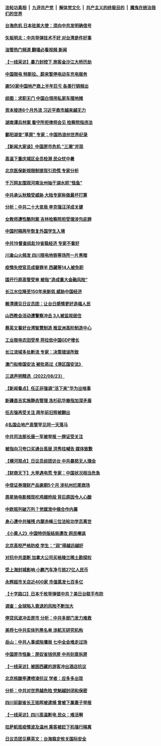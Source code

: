 ####  [法轮功真相](../../../../basic/blob/master/README.md?t=08250401) &nbsp;|&nbsp; [九评共产党](../../../../9ping.md/blob/master/README.md?t=08250401) &nbsp;|&nbsp; [解体党文化](../../../../jtdwh.md/blob/master/README.md?t=08250401)  &nbsp;|&nbsp; [共产主义的终极目的](../../../../gczydzjmd.md/blob/master/README.md?t=08250401) &nbsp;|&nbsp; [魔鬼在统治我们的世界](../../../../mgztzwmdsj.md/blob/master/README.md?t=08250401) 

#### [台海危机 日本驻美大使：须向中共发明确信号](../pages/nsc413/n13809271.md?t=08250401) 

#### [矢板明夫：中共导弹技术不好 对台湾是件好事](../pages/nsc413/n13808945.md?t=08250401) 

#### [油管热门频道 翻墙必看视频 新闻](http://45.76.130.85:81/youtube.html?08250401)

#### [【一线采访】暴力封控下 旅客金沙江大桥历劫](../pages/nsc413/n13809041.md?t=08250401) 

#### [中国限电 特斯拉、蔚来暂停电动车充电服务](../pages/nsc413/n13809217.md?t=08250401) 

#### [逾50家中国地产商上半年巨亏 各类行销频出](../pages/nsc413/n13809014.md?t=08250401) 

#### [组图：求职无门 中国白领用私家车摆地摊](../pages/nsc413/n13809239.md?t=08250401) 

#### [资本接连6个月外流 习近平救市越来越无力](../pages/nsc413/n13809117.md?t=08250401) 

#### [湖南谭兵林案 看守所拒律师会见 检察院指违法](../pages/nsc413/n13809165.md?t=08250401) 

#### [鄱阳湖变“草原” 专家：中国热浪创世界纪录](../pages/nsc413/n13809177.md?t=08250401) 

#### [【新闻大家谈】中国房市危机 “三潮”并现](../pages/nsc413/n13809173.md?t=08250401) 

#### [高温下重庆城区全员检测 民众忧中暑](../pages/nsc413/n13809018.md?t=08250401) 

#### [北京医保新规限制提现引恐慌 专家分析](../pages/nsc413/n13809016.md?t=08250401) 

#### [千万网友围观河南汝州抽干湖水抓“怪鱼”](../pages/nsc413/n13809037.md?t=08250401) 

#### [中共承认秋粮受威胁 大陆专家称做最坏打算](../pages/nsc413/n13808903.md?t=08250401) 

#### [分析：中共二十大变局 李克强汪洋成关键](../pages/nsc413/n13809019.md?t=08250401) 

#### [女教师遭性酷刑案 吉林检察院拒受理涉包庇罪](../pages/nsc413/n13808837.md?t=08250401) 

#### [中国时隔两年恢复外国学生入境](../pages/nsc413/n13809012.md?t=08250401) 

#### [中共19督查组赴19省稳经济 专家不看好](../pages/nsc413/n13809003.md?t=08250401) 

#### [川渝山火频发 四川限电地铁等场所一片黑暗](../pages/nsc413/n13808981.md?t=08250401) 

#### [疫情失控官员成替罪羊  西藏等14人被免职](../pages/nsc413/n13808797.md?t=08250401) 

#### [国开行原高管受审 被指“造成重大金融风险”](../pages/nsc413/n13808959.md?t=08250401) 

#### [长江水位降至150年来新低 威胁中国经济](../pages/nsc413/n13808965.md?t=08250401) 

#### [赖清德见日议员团：让台日感情更好造福人民](../pages/nsc413/n13808961.md?t=08250401) 

#### [山西教会活动遭警察冲击 3人被监视居住](../pages/nsc413/n13808966.md?t=08250401) 

#### [蔡英文看好台湾智慧制造 推亚洲高阶制造中心](../pages/nsc413/n13808829.md?t=08250401) 

#### [工业限电农田受旱 将拉低中国GDP增长](../pages/nsc413/n13808899.md?t=08250401) 

#### [长江流域多处断流 专家：决策错误所致](../pages/nsc413/n13808766.md?t=08250401) 


#### [澳门拟修国安法 被批恶过《港区国安法》](../pages/nsc413/n13808847.md?t=08250401) 

#### [三退声明精选（2022/08/23）](../pages/nsc413/n13808848.md?t=08250401) 

#### [【新闻看点】任正非强调“活下来”华为出啥事](../pages/nsc413/n13807979.md?t=08250401) 

#### [新疆昌吉实施静态管理 洛杉矶华裔指加深矛盾](../pages/nsc413/n13808820.md?t=08250401) 

#### [任志强再受关注 两年前旧照被翻出](../pages/nsc413/n13808740.md?t=08250401) 

#### [4名国企地产高管罕见同一天落马](../pages/nsc413/n13808780.md?t=08250401) 

#### [中共司法部长唐一军被举报 一罪证受关注](../pages/nsc413/n13808229.md?t=08250401) 

#### [被指向习夸口买通台高层 洪秀柱喊告 媒体致歉](../pages/nsc413/n13808657.md?t=08250401) 

#### [【横河观点】日议员组团访台 中共暴怒无人理会](../pages/nsc413/n13808647.md?t=08250401) 

#### [【财商天下】大旱遇电荒 专家：中国状况相当危急](../pages/nsc413/n13808628.md?t=08250401) 

#### [中信证券理财产品逾期5个月 涉杭州烂尾商场](../pages/nsc413/n13808607.md?t=08250401) 

#### [周星驰电影频现吃鸡翅桥段 背后原因令人心酸](../pages/nsc413/n13807971.md?t=08250401) 

#### [中欧班列破万列？党媒泄中俄合作内幕](../pages/nsc413/n13807912.md?t=08250401) 

#### [身心遭中共摧残 内蒙赤峰三位法轮功学员离世](../pages/nsc413/n13808436.md?t=08250401) 

#### [《小黄人2》中国特供版结局遭改 网民嘲讽](../pages/nsc413/n13808563.md?t=08250401) 

#### [北京高校严格防疫 学生：“润”得越远越好](../pages/nsc413/n13808548.md?t=08250401) 

#### [对抗中共垄断 加拿大公司买格陵兰稀土勘探权](../pages/nsc413/n13808491.md?t=08250401) 

#### [受上海封城影响 小鹏汽车净亏损27亿人民币](../pages/nsc413/n13808561.md?t=08250401) 

#### [永辉超市关店近400家 市值蒸发七百多亿](../pages/nsc413/n13808559.md?t=08250401) 

#### [【十字路口】日本千枚导弹锁中共？美日台联手布防](../pages/nsc413/n13808462.md?t=08250401) 

#### [调查：全球陷入衰退的风险不断加大](../pages/nsc413/n13808549.md?t=08250401) 

#### [停贷风波冲击房市 分析：中共多部门发力难救](../pages/nsc413/n13808540.md?t=08250401) 

#### [美将七中共实体列黑名单 涉航天研究机构](../pages/nsc413/n13808533.md?t=08250401) 

#### [岳山：中共人事或陷僵局 七中全会难走过场](../pages/nsc413/n13808465.md?t=08250401) 

#### [中国房市怪象：房奴省钱供房 中共刻意拆房](../pages/nsc413/n13808524.md?t=08250401) 

#### [【一线采访】被困西藏的游客冲出酒店抗议](../pages/nsc413/n13807695.md?t=08250401) 

#### [北京核酸亭遭喷漆抗议 学者：应多多出现](../pages/nsc413/n13808352.md?t=08250401) 

#### [分析：中共对世界越危险 党魁越封闭和保密](../pages/nsc413/n13807964.md?t=08250401) 

#### [四川前副省长王铭晖被逮捕 曾被下属妻子举报](../pages/nsc413/n13808400.md?t=08250401) 

#### [【一线采访】四川高温断电 民众：难活啊](../pages/nsc413/n13808249.md?t=08250401) 

#### [拉萨航班疫情波及温州 乘客被赶下机强行隔离](../pages/nsc413/n13808174.md?t=08250401) 

#### [日议员团见蔡英文：台海稳定攸关国际安全](../pages/nsc413/n13808307.md?t=08250401) 

<img src='http://gfw-breaker.win/goodnews/indexes/nsc413.md' width='0px' height='0px'/>
